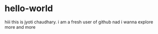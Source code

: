 # hello-world
hiii this is jyoti chaudhary. i am a fresh user of github nad i wanna explore more and more
